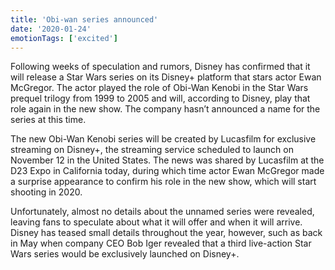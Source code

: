 ```yaml
---
title: 'Obi-wan series announced'
date: '2020-01-24'
emotionTags: ['excited']
---
```


Following weeks of speculation and rumors, Disney has confirmed that it will release a Star Wars series on its Disney+ platform that stars actor Ewan McGregor. The actor played the role of Obi-Wan Kenobi in the Star Wars prequel trilogy from 1999 to 2005 and will, according to Disney, play that role again in the new show. The company hasn’t announced a name for the series at this time.

The new Obi-Wan Kenobi series will be created by Lucasfilm for exclusive streaming on Disney+, the streaming service scheduled to launch on November 12 in the United States. The news was shared by Lucasfilm at the D23 Expo in California today, during which time actor Ewan McGregor made a surprise appearance to confirm his role in the new show, which will start shooting in 2020.

Unfortunately, almost no details about the unnamed series were revealed, leaving fans to speculate about what it will offer and when it will arrive. Disney has teased small details throughout the year, however, such as back in May when company CEO Bob Iger revealed that a third live-action Star Wars series would be exclusively launched on Disney+.
